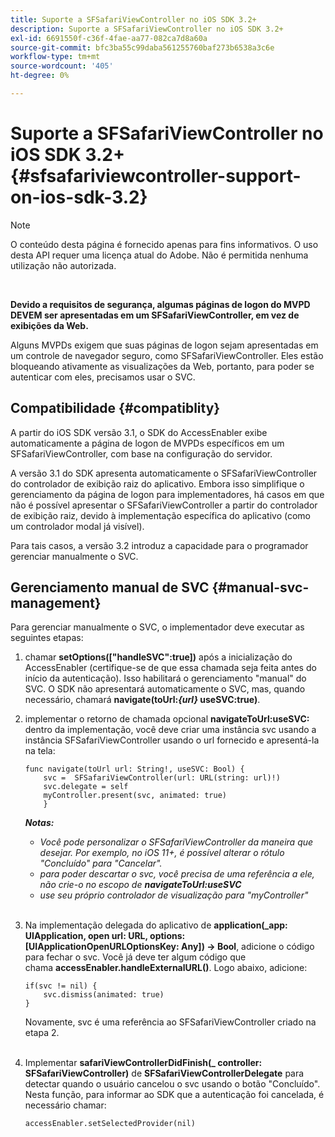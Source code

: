 ```yaml
---
title: Suporte a SFSafariViewController no iOS SDK 3.2+
description: Suporte a SFSafariViewController no iOS SDK 3.2+
exl-id: 6691550f-c36f-4fae-aa77-082ca7d8a60a
source-git-commit: bfc3ba55c99daba561255760baf273b6538a3c6e
workflow-type: tm+mt
source-wordcount: '405'
ht-degree: 0%

---
```


# Suporte a SFSafariViewController no iOS SDK 3.2+ {#sfsafariviewcontroller-support-on-ios-sdk-3.2}

>[!NOTE]
>
>O conteúdo desta página é fornecido apenas para fins informativos. O uso desta API requer uma licença atual do Adobe. Não é permitida nenhuma utilização não autorizada.

</br>


**Devido a requisitos de segurança, algumas páginas de logon do MVPD DEVEM ser apresentadas em um SFSafariViewController, em vez de exibições da Web.**

Alguns MVPDs exigem que suas páginas de logon sejam apresentadas em um controle de navegador seguro, como SFSafariViewController. Eles estão bloqueando ativamente as visualizações da Web, portanto, para poder se autenticar com eles, precisamos usar o SVC. 

## Compatibilidade {#compatiblity}

A partir do iOS SDK versão 3.1, o SDK do AccessEnabler exibe automaticamente a página de logon de MVPDs específicos em um SFSafariViewController, com base na configuração do servidor.

A versão 3.1 do SDK apresenta automaticamente o SFSafariViewController do controlador de exibição raiz do aplicativo. Embora isso simplifique o gerenciamento da página de logon para implementadores, há casos em que não é possível apresentar o SFSafariViewController a partir do controlador de exibição raiz, devido à implementação específica do aplicativo (como um controlador modal já visível).

Para tais casos, a versão 3.2 introduz a capacidade para o programador gerenciar manualmente o SVC.

## Gerenciamento manual de SVC {#manual-svc-management}

Para gerenciar manualmente o SVC, o implementador deve executar as seguintes etapas:
 

1. chamar **setOptions([&quot;handleSVC&quot;:true])** após a inicialização do AccessEnabler (certifique-se de que essa chamada seja feita antes do início da autenticação). Isso habilitará o gerenciamento &quot;manual&quot; do SVC. O SDK não apresentará automaticamente o SVC, mas, quando necessário, chamará **navigate(toUrl:*{url}* useSVC:true)**.  

1. implementar o retorno de chamada opcional **navigateToUrl:useSVC:** dentro da implementação, você deve criar uma instância svc usando a instância SFSafariViewController usando o url fornecido e apresentá-la na tela:

   ```obj-c
   func navigate(toUrl url: String!, useSVC: Bool) {
       svc =  SFSafariViewController(url: URL(string: url)!)
       svc.delegate = self
       myController.present(svc, animated: true)
       }
   ```

   ***Notas:***

   - *Você pode personalizar o SFSafariViewController da maneira que desejar. Por exemplo, no iOS 11+, é possível alterar o rótulo &quot;Concluído&quot; para &quot;Cancelar&quot;.*
   - *para poder descartar o svc, você precisa de uma referência a ele, não crie-o no escopo de **navigateToUrl:useSVC***
   - *use seu próprio controlador de visualização para &quot;myController&quot;*\
       

1. Na implementação delegada do aplicativo de **application(\_app: UIApplication, open url: URL, options: \[UIApplicationOpenURLOptionsKey: Any\]) -\> Bool**, adicione o código para fechar o svc. Você já deve ter algum código que chama **accessEnabler.handleExternalURL()**. Logo abaixo, adicione:

   ```obj-c
   if(svc != nil) {
       svc.dismiss(animated: true)
   }
   ```

   Novamente, svc é uma referência ao SFSafariViewController criado na etapa 2.\
    

1. Implementar **safariViewControllerDidFinish(\_ controller: SFSafariViewController)** de **SFSafariViewControllerDelegate** para detectar quando o usuário cancelou o svc usando o botão &quot;Concluído&quot;. Nesta função, para informar ao SDK que a autenticação foi cancelada, é necessário chamar:

   ```obj-c
   accessEnabler.setSelectedProvider(nil)
   ```
